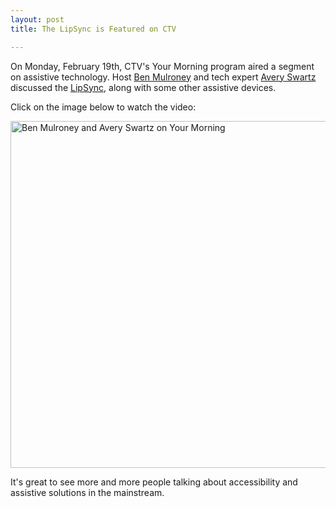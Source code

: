 ```yaml
---
layout: post
title: The LipSync is Featured on CTV

---
```

On Monday, February 19th, CTV's Your Morning program aired a segment on assistive technology. Host <a title="See Ben Mulroney's Twitter page" href="http://www.twitter.com/BenMulroney" target="_blank" rel="noopener">Ben Mulroney</a> and tech expert <a title="Check out Avery Swartz's Twitter page" href="http://www.twitter.com/AverySwartz" target="_blank" rel="noopener">Avery Swartz</a> discussed the <a title="Learn more about the LipSync" href="http://www.makersmakingchange.com/lipsync" target="_blank" rel="noopener">LipSync</a>, along with some other assistive devices.

Click on the image below to watch the video:

<a href="https://www.youtube.com/watch?v=1cKj63MQY0M"><img src="http://www.neilsquire.ca/wp-content/uploads/2018/02/Your-Morning-1-1024x557.jpg" title="Ben Mulroney and Avery Swartz on Your Morning" alt="Ben Mulroney and Avery Swartz on Your Morning" width="1020" height="555" class="aligncenter size-large wp-image-15240" /></a>

It's great to see more and more people talking about accessibility and assistive solutions in the mainstream.
